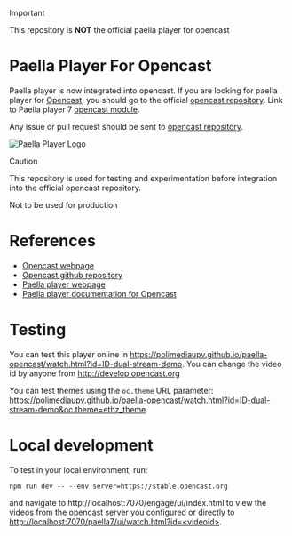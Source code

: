 > [!IMPORTANT]
> This repository is **NOT** the official paella player for opencast

Paella Player For Opencast
===========================
Paella player is now integrated into opencast.
If you are looking for paella player for [Opencast](https://opencast.org), you should go to the official [opencast repository](https://github.com/opencast/opencast). 
Link to Paella player 7 [opencast module](https://github.com/opencast/opencast/tree/develop/modules/engage-paella-player-7).

Any issue or pull request should be sent to [opencast repository](https://github.com/opencast/opencast).

![Paella Player Logo](paella_oc.png)


> [!CAUTION]
> This repository is used for testing and experimentation before integration into the official opencast repository.
> 
> Not to be used for production



# References

- [Opencast webpage](https://opencast.org)
- [Opencast github repository](https://github.com/opencast/opencast)
- [Paella player webpage](https://paellaplayer.upv.es/)
- [Paella player documentation for Opencast](https://docs.opencast.org/develop/admin/#configuration/player/paella.player7/configuration/)



# Testing 

You can test this player online in https://polimediaupv.github.io/paella-opencast/watch.html?id=ID-dual-stream-demo. You can change the video id by anyone from http://develop.opencast.org

You can test themes using the `oc.theme` URL parameter: https://polimediaupv.github.io/paella-opencast/watch.html?id=ID-dual-stream-demo&oc.theme=ethz_theme.


# Local development

To test in your local environment, run:

`npm run dev -- --env server=https://stable.opencast.org` 

and navigate to http://localhost:7070/engage/ui/index.html to view the videos from the opencast server you configured or directly to [http://localhost:7070/paella7/ui/watch.html?id=\<videoid\>](http://localhost:7070/paella7/ui/watch.html?id=videoid).
